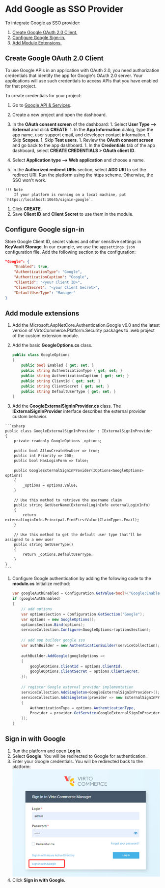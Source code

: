 # Add Google as SSO Provider

To integrate Google as SSO provider:

1. [Create Google OAuth 2.0 Client.](adding-google-as-sso-provider.md#create-google-oauth-20-client)
1. [Configure Google Sign-in.](adding-google-as-sso-provider.md#configure-google-sign-in)
1. [Add Module Extensions.](adding-google-as-sso-provider.md#add-module-extensions)


## Create Google OAuth 2.0 Client

To use Google APIs in an application with OAuth 2.0, you need authorization credentials that identify the app for Google's OAuth 2.0 server. Your applications will use such credentials to access APIs that you have enabled for that project. 

To create credentials for your project:

1. Go to  [Google API & Services](https://console.cloud.google.com/apis).
1. Create a new project and open the dashboard.
1.   In the **OAuth consent screen** of the dashboard:
    1. Select **User Type --> External** and click **CREATE**.
    1. In the **App Information** dialog, type the app name, user support email, and developer contact information.
    1. Skip **Scopes**.
    1. Skip **Test users**.
    1. Review the **OAuth consent screen** and go back to the app dashboard.
    1. In the **Credentials** tab of the app dashboard, select **CREATE CREDENTIALS > OAuth client ID**.
1.   Select **Application type --> Web application** and choose a name.
    
1.   In the **Authorized redirect URIs** section, select **ADD URI** to set the redirect URI. Run the platform using the https scheme. Otherwise, the SSO won't work.

    !!! Note
        If your platform is running on a local machine, put `https://localhost:10645/signin-google`.

1.  Click **CREATE**.
1.   Save **Client ID** and **Client Secret** to use them in the module.

## Configure Google sign-in

Store Google Client ID, secret values and other sensitive settings in **KeyVault Storage**. In our example, we use the `appsettings.json` configuration file. Add the following section to the configuration:


```json title="appsettings.json"
"Google": {
    "Enabled": true,
    "AuthenticationType": "Google",
    "AuthenticationCaption": "Google",
    "ClientId": "<your Client ID>",
    "ClientSecret": "<your Client Secret>",
    "DefaultUserType": "Manager"
}
```

## Add module extensions

1. Add the Microsoft.AspNetCore.Authentication.Google v6.0 and the latest version of VirtoCommerce.Platform.Security packages to .web project of the custom extension module.
1. Add the basic **GoogleOptions.cs** class.

    ```csharp
    public class GoogleOptions
    {
        public bool Enabled { get; set; }
        public string AuthenticationType { get; set; }
        public string AuthenticationCaption { get; set; }
        public string ClientId { get; set; }
        public string ClientSecret { get; set; }
        public string DefaultUserType { get; set; }
    }
    ```

1.   Add the **GoogleExternalSignInProvider.cs** class. The **IExternalSignInProvider** interface describes the external provider custom behavior.

    ```csharp
    public class GoogleExternalSignInProvider : IExternalSignInProvider
    {
        private readonly GoogleOptions _options;
    
        public bool AllowCreateNewUser => true;
        public int Priority => 200;
        public bool HasLoginForm => false;
   
        public GoogleExternalSignInProvider(IOptions<GoogleOptions> options)
        {
            _options = options.Value;
        }
   
        // Use this method to retrieve the username claim
        public string GetUserName(ExternalLoginInfo externalLoginInfo)
        {
            return externalLoginInfo.Principal.FindFirstValue(ClaimTypes.Email);
        }
   
        // Use this method to get the default user type that'll be assigned to a new user
        public string GetUserType()
        {
            return _options.DefaultUserType;
        }
    }
    ```

1. Configure Google authentication by adding the following code to the  **module.cs** Initialize method:

    ```csharp
    var googleAuthEnabled = Configuration.GetValue<bool>("Google:Enabled");
    if (googleAuthEnabled)
    {
        // add options
        var optionsSection = Configuration.GetSection("Google");
        var options = new GoogleOptions();
        optionsSection.Bind(options);
        serviceCollection.Configure<GoogleOptions>(optionsSection);
   
        // add app builder google sso
        var authBuilder = new AuthenticationBuilder(serviceCollection);
  
        authBuilder.AddGoogle(googleOptions =>
        {
            googleOptions.ClientId = options.ClientId;
            googleOptions.ClientSecret = options.ClientSecret;
        });
    
        // register Google external provider implementation
        serviceCollection.AddSingleton<GoogleExternalSignInProvider>();
        serviceCollection.AddSingleton(provider => new ExternalSignInProviderConfiguration
        {
            AuthenticationType = options.AuthenticationType,
            Provider = provider.GetService<GoogleExternalSignInProvider>(),
        });
    }
    ```

## Sign in with Google

1. Run the platform and open **Log in**. 
1. Select **Google**. You will be redirected to Google for authentication. 
1. Enter your Google credentials. You will be redirected back to the platform:
![Platform login](../media/google-sso-login.png)
1. Click **Sign in with Google.**